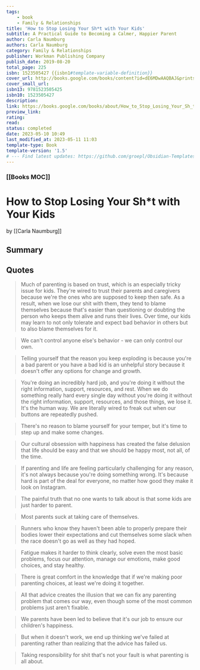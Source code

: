 ```yaml
---
tags:
    - book
    - Family & Relationships
title: 'How to Stop Losing Your Sh*t with Your Kids'
subtitle: A Practical Guide to Becoming a Calmer, Happier Parent
author: Carla Naumburg
authors: Carla Naumburg
category: Family & Relationships
publisher: Workman Publishing Company
publish_date: 2019-08-20
total_page: 225
isbn: 1523505427 {{isbn1#template-variable-definition}}
cover_url: http://books.google.com/books/content?id=dE6MDwAAQBAJ&printsec=frontcover&img=1&zoom=1&edge=curl&source=gbs_api
cover_small_url:
isbn13: 9781523505425
isbn10: 1523505427
description:
link: https://books.google.com/books/about/How_to_Stop_Losing_Your_Sh_t_with_Your_K.html?hl=&id=dE6MDwAAQBAJ
preview_link:
rating:
read:
status: completed
date: 2023-05-10 10:49
last_modified_at: 2023-05-11 11:03
template-type: Book
template-version: '1.5'
# --- Find latest updates: https://github.com/groepl/Obsidian-Templates
---
```


### [[Books MOC]]

# How to Stop Losing Your Sh\*t with Your Kids

by [[Carla Naumburg]]

## Summary

<!--The Book in 3 Sentences. No more than a couple paragraphs summarizing this BOOK -->

## Quotes

> Much of parenting is based on trust, which is an especially tricky issue for kids. They're wired to trust their parents and caregivers because we're the ones who are supposed to keep then safe. As a result, when we lose our shit with them, they tend to blame themselves because that's easier than questioning or doubting the person who keeps them alive and runs their lives. Over time, our kids may learn to not only tolerate and expect bad behavior in others but to also blame themselves for it.

> We can't control anyone else's behavior - we can only control our own.

> Telling yourself that the reason you keep exploding is because you're a bad parent or you have a bad kid is an unhelpful story because it doesn't offer any options for change and growth.

> You're doing an incredibly hard job, and you're doing it without the right information, support, resources, and rest. When we do something really hard every single day without you're doing it without the right information, support, resources, and those things, we lose it. It's the human way. We are literally wired to freak out when our buttons are repeatedly pushed.

> There's no reason to blame yourself for your temper, but it's time to step up and make some changes.

> Our cultural obsession with happiness has created the false delusion that life should be easy and that we should be happy most, not all, of the time.

> If parenting and life are feeling particularly challenging for any reason, it's not always because you're doing something wrong. It's because hard is part of the deal for everyone, no matter how good they make it look on Instagram.

> The painful truth that no one wants to talk about is that some kids are just harder to parent.

> Most parents suck at taking care of themselves.

> Runners who know they haven't been able to properly prepare their bodies lower their expectations and cut themselves some slack when the race doesn't go as well as they had hoped.

> Fatigue makes it harder to think clearly, solve even the most basic problems, focus our attention, manage our emotions, make good choices, and stay healthy.

> There is great comfort in the knowledge that if we're making poor parenting choices, at least we're doing it together.

> All that advice creates the illusion that we can fix any parenting problem that comes our way, even though some of the most common problems just aren't fixable.

> We parents have been led to believe that it's our job to ensure our children's happiness.

> But when it doesn't work, we end up thinking we've failed at parenting rather than realizing that the advice has failed us.

> Taking responsibility for shit that's not your fault is what parenting is all about.
